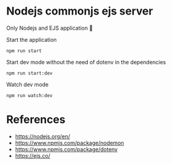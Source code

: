 # Nodejs commonjs ejs server

Only Nodejs and EJS application :zany_face:

Start the application

```shell
npm run start
```

Start dev mode without the need of dotenv in the dependencies

```shell
npm run start:dev
```

Watch dev mode

```shell
npm run watch:dev
```

# References

- <https://nodejs.org/en/>
- <https://www.npmjs.com/package/nodemon>
- <https://www.npmjs.com/package/dotenv>
- <https://ejs.co/>
